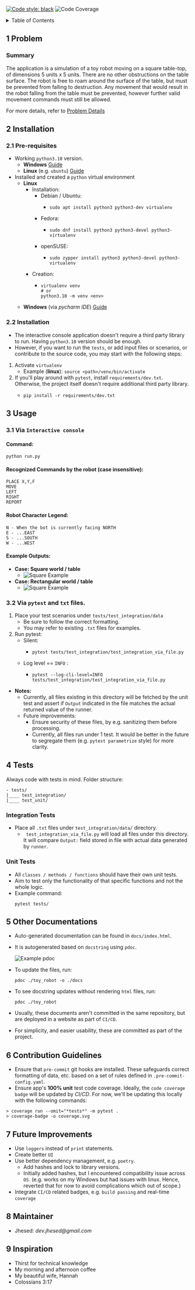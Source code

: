 [![Code style: black](https://img.shields.io/badge/code%20style-black-000000.svg)](https://github.com/psf/black)
![Code Coverage](coverage.svg)

<!-- markdown="1" is required for GitHub Pages to render the TOC properly. -->

<details markdown="1">
  <summary>Table of Contents</summary>

- [1 Problem](#s1-problem)
- [2 Installation](#s2-installation)
  * Pre-requisites
- [3 Usage](#s3-usage)
  * Via `Interactive console`
  * Via `pytest` and `txt` files
- [4 Tests](#s4-tests)
  * [Integration tests](s4.1-integration_tests)
  * [Unit tests](s4.2-unit_tests)
- [5 Other Documentations](#s5-other_documentations)
- [6 Contribution Guidelines](#s6-contribution_guidelines)
  * Code Coverage
  * Pre-commit hooks
- [7 Future Improvements](#s7-future_improvements)
- [8 Maintainers](#s8-maintainer)
- [9 Inspiration](#s9-inspiration)

</details>

<a id="s1-problem"></a>
<a id="1-problem"></a>

<a id="problem"></a>
## 1 Problem
### Summary
The application is a simulation of a toy robot moving on a square table-top, of dimensions 5 units x 5 units. There are no
other obstructions on the table surface. The robot is free to roam around the surface of the table, but must be prevented
from falling to destruction. Any movement that would result in the robot falling from the table must be prevented,
however further valid movement commands must still be allowed.

For more details, refer to [Problem Details](docs/md/problem_details.md)

<a id="s2-installation"></a>
<a id="2-installation"></a>

<a id="installation"></a>
## 2 Installation
### 2.1 Pre-requisites
* Working `python3.10` version.
  * **Windows** [Guide](https://docs.python.org/3/using/windows.html)
  * **Linux** (e.g. `ubuntu`) [Guide](https://www.linuxcapable.com/how-to-install-python-3-10-on-ubuntu-22-04-lts/)
* Installed and created a `python` virtual environment
  * **Linux**
    * Installation:
      * Debian / Ubuntu:
        * ```
          sudo apt install python3 python3-dev virtualenv
          ```
      * Fedora:
        * ```
          sudo dnf install python3 python3-devel python3-virtualenv
          ```
      * openSUSE:
        * ```
          sudo zypper install python3 python3-devel python3-virtualenv
          ```
    * Creation:
      * ```
        virtualenv venv
        # or
        python3.10 -m venv <env>
        ```
  * **Windows** (via _pycharm IDE_) [Guide](https://medium.com/@dev.jhesed/how-to-install-and-setup-pycharm-and-venv-in-windows-10-d4af56399b00)

### 2.2 Installation
* The interactive console application doesn't require a third party library to run. Having `python3.10` version should be enough.
* However, if you want to run the `tests`, or add input files or scenarios, or contribute to the source code, you may start with the following steps:

1. Activate `virtualenv`
   * Example (**linux**): `source <path>/venv/bin/activate`
2. If you'll play around with `pytest`, install `requirements/dev.txt`. Otherwise, the project itself doesn't require additional third party library.
   * ```
     pip install -r requirements/dev.txt
     ```

<a id="s3-usage"></a>
<a id="3-usage"></a>

<a id="usage"></a>
## 3 Usage

### 3.1 Via `Interactive console`

#### Command:
    python run.py

#### Recognized Commands by the robot (case insensitive):
```
PLACE X,Y,F
MOVE
LEFT
RIGHT
REPORT
```

#### Robot Character Legend:
```
N - When the bot is currently facing NORTH
E - ...EAST
S - ...SOUTH
W - ...WEST
```

#### Example Outputs:
  * **Case: Square world / table**
    * ![Square Example](docs/assets/usage_example_square.PNG)
  * **Case: Rectangular world / table**
    * ![Square Example](docs/assets/usage_example_rectangle.PNG)

### 3.2 Via `pytest` and `txt` files.
   1. Place your test scenarios under `tests/test_integration/data`
      * Be sure to follow the correct formatting.
      * You may refer to existing `.txt` files for examples.
   2. Run pytest:
      * Silent:
        * ```
          pytest tests/test_integration/test_integration_via_file.py
          ```
      * Log level == `INFO` :
        * ```
          pytest --log-cli-level=INFO tests/test_integration/test_integration_via_file.py
          ```
   * **Notes:**
     * Currently, all files existing in this directory will be fetched by the unit test and assert if `Output` indicated in the file matches the actual returned value of the runner.
     * Future improvements:
       * Ensure security of these files, by e.g. sanitizing them before processing.
       * Currently, all files run under 1 test. It would be better in the future to segregate them (e.g. `pytest parametrize` style) for more clarity.

<a id="s4-tests"></a>
<a id="4-tests"></a>

<a id="tests"></a>
## 4 Tests
Always code with tests in mind. Folder structure:
```
- tests/
|____ test_integration/
|____ test_unit/
```


<a id="s4.1-integration_tests"></a>
<a id="41-integration_tests"></a>

<a id="integration_tests"></a>
### Integration Tests
* Place all `.txt` files under `test_integration/data/` directory.
  * ` test_integration_via_file.py` will load all files under this directory. It will compare `Output:` field stored in file with actual data generated by `runner`.


<a id="s4.2-unit_tests"></a>
<a id="42-integration_tests"></a>

<a id="integration_tests"></a>
### Unit Tests
* All `classes / methods / functions` should have their own unit tests.
* Aim to test only the functionality of that specific functions and not the whole logic.
* Example command:
    ```
    pytest tests/
    ```

<a id="s5-other_documentations"></a>
<a id="5-other_documentations"></a>

<a id="other_documentations"></a>
## 5 Other Documentations

* Auto-generated documentation can be found in `docs/index.html`.
* It is autogenerated based on `docstring` using `pdoc`.

    ![Example pdoc](docs/assets/pdoc_sample.PNG)
* To update the files, run:
    ```
    pdoc ./toy_robot -o ./docs
    ```
* To see docstring updates without rendering `html` files, run:
    ```
    pdoc ./toy_robot
    ```
* Usually, these documents aren't committed in the same repository, but are deployed in a website as part of `CI/CD`.
* For simplicity, and easier usability, these are committed as part of the project.

<a id="s6-contribution_guidelines"></a>
<a id="6-contribution_guidelines"></a>

<a id="contribution_guidelines"></a>
## 6 Contribution Guidelines

* Ensure that `pre-commit` git hooks are installed. These safeguards correct formatting of data, etc. based on a set of rules defined in `.pre-commit-config.yaml`.
* Ensure app's **100% unit** test code coverage. Ideally, the `code coverage badge` will be updated by _CI/CD_. For now, we'll be updating this locally with the following commands:

```
> coverage run --omit="*tests*" -m pytest .
> coverage-badge -o coverage.svg
```

<a id="s7-future_improvements"></a>
<a id="7-future_improvements"></a>

<a id="future_improvements"></a>
## 7 Future Improvements
* Use `loggers` instead of `print` statements.
* Create better `UI`
* Use better dependency management, e.g. `poetry`.
  * Add hashes and lock to library versions.
  * Initially added hashes, but I encountered compatibility issue across `OS`. (e.g. works on my Windows but had issues with linux. Hence, reverted that for now to avoid complications which out of scope.)
* Integrate `CI/CD` related badges, e.g. `build passing` and real-time `coverage`

<a id="s8-maintainer"></a>
<a id="8-maintainer"></a>

<a id="maintainer"></a>
## 8 Maintainer
- Jhesed: _dev.jhesed@gmail.com_

<a id="s9-inspiration"></a>
<a id="9-inspiration"></a>

<a id="inspiration"></a>
## 9 Inspiration
- Thirst for technical knowledge
- My morning and afternoon coffee
- My beautiful wife, Hannah
- Colossians 3:17
